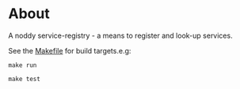 # About

A noddy service-registry - a means to register and look-up services.

See the [Makefile](./Makefile) for build targets.e.g:

```
make run

make test
```